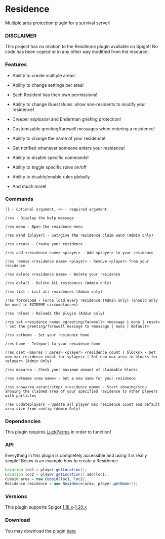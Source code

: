 # Residence
 
Multiple area protection plugin for a survival server!

### DISCLAIMER

This project has no relation to the Residence plugin available on Spigot! No code has been copied or in any other way modified from the resource.

### Features

- Ability to create multiple areas!

- Ability to change settings per area!

- Each Resident has their own permissions!

- Ability to change Guest Rules: allow non-residents to modify your residence!

- Creeper explosion and Enderman griefing protection!

- Customizable greeting/farewell messages when entering a residence!

- Ability to change the name of your residence!

- Get notified whenever someone enters your residence!

- Ability to disable specific commands!

- Ability to toggle specific rules on/off

- Ability to disable/enable rules globally

- And much more!

### Commands

```
[] - optional argument, <> - required argument

/res - Display the help message

/res menu - Open the residence menu

/res wand [player] - Get/give the residence claim wand (Admin only)

/res create - Create your residence

/res add <residence name> <player> - Add <player> to your residence

/res remove <residence name> <player> - Remove <player> from your residence

/res delete <residence name> - Delete your residence

/res delall - Delete ALL residences (Admin only)

/res list - List all residences (Admin only)

/res forceload - Force load every residence (Admin only) (Should only be used in EXTREME circumstances)

/res reload - Reloads the plugin (Admin only)

/res set <residence name> <greeting/farewell> <message | none | reset> - Set the greeting/farewell message to <message | none | default>

/res sethome - Set your residence home

/res home - Teleport to your residence home

/res oset <maxres | parea> <player> <residence count | blocks> - Set new max residence count for <player> | Set new max area in blocks for <player> (Admin Only)

/res maxarea - Check your maximum amount of claimable blocks

/res setname <new name> - Set a new name for your residence

/res showarea <start/stop> <residence name> - Start showing/stop showing the claimed area of your specified residence to other players with particles

/res updateplayers - Update all player max residence count and default area size from config (Admin Only)
```

### Dependencies

This plugin requires [LuckPerms](https://luckperms.net/download) in order to function!

### API

Everything in this plugin is completely accessible and using it is really simple! Below is an example how to create a Residence.
```java 
Location loc1 = player.getLocation();
Location loc2 = player.getLocation().add(loc1);
Cuboid area = new Cuboid(loc1, loc2);
Residence residence = new Residence(area, player.getName());
```

### Versions

This plugin supports Spigot [1.18.x](https://www.spigotmc.org/wiki/buildtools/#1-18-1)-[1.20.x](https://www.spigotmc.org/wiki/buildtools/#1-20-2)

### Download

You may download the plugin [here](https://www.mediafire.com/file/7y1z6xj5dlhogqm/Residence.jar/file)